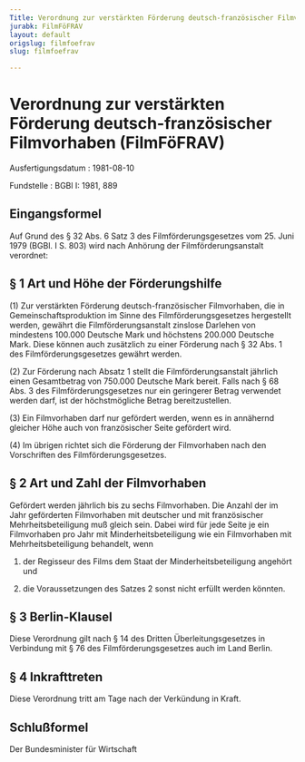 ```yaml
---
Title: Verordnung zur verstärkten Förderung deutsch-französischer Filmvorhaben
jurabk: FilmFöFRAV
layout: default
origslug: filmfoefrav
slug: filmfoefrav

---
```


# Verordnung zur verstärkten Förderung deutsch-französischer Filmvorhaben (FilmFöFRAV)

Ausfertigungsdatum
:   1981-08-10

Fundstelle
:   BGBl I: 1981, 889



## Eingangsformel

Auf Grund des § 32 Abs. 6 Satz 3 des Filmförderungsgesetzes vom 25.
Juni 1979 (BGBl. I S. 803) wird nach Anhörung der
Filmförderungsanstalt verordnet:


## § 1 Art und Höhe der Förderungshilfe

(1) Zur verstärkten Förderung deutsch-französischer Filmvorhaben, die
in Gemeinschaftsproduktion im Sinne des Filmförderungsgesetzes
hergestellt werden, gewährt die Filmförderungsanstalt zinslose
Darlehen von mindestens 100.000 Deutsche Mark und höchstens 200.000
Deutsche Mark. Diese können auch zusätzlich zu einer Förderung nach §
32 Abs. 1 des Filmförderungsgesetzes gewährt werden.

(2) Zur Förderung nach Absatz 1 stellt die Filmförderungsanstalt
jährlich einen Gesamtbetrag von 750.000 Deutsche Mark bereit. Falls
nach § 68 Abs. 3 des Filmförderungsgesetzes nur ein geringerer Betrag
verwendet werden darf, ist der höchstmögliche Betrag bereitzustellen.

(3) Ein Filmvorhaben darf nur gefördert werden, wenn es in annähernd
gleicher Höhe auch von französischer Seite gefördert wird.

(4) Im übrigen richtet sich die Förderung der Filmvorhaben nach den
Vorschriften des Filmförderungsgesetzes.


## § 2 Art und Zahl der Filmvorhaben

Gefördert werden jährlich bis zu sechs Filmvorhaben. Die Anzahl der im
Jahr geförderten Filmvorhaben mit deutscher und mit französischer
Mehrheitsbeteiligung muß gleich sein. Dabei wird für jede Seite je ein
Filmvorhaben pro Jahr mit Minderheitsbeteiligung wie ein Filmvorhaben
mit Mehrheitsbeteiligung behandelt, wenn

1.  der Regisseur des Films dem Staat der Minderheitsbeteiligung angehört
    und


2.  die Voraussetzungen des Satzes 2 sonst nicht erfüllt werden könnten.





## § 3 Berlin-Klausel

Diese Verordnung gilt nach § 14 des Dritten Überleitungsgesetzes in
Verbindung mit § 76 des Filmförderungsgesetzes auch im Land Berlin.


## § 4 Inkrafttreten

Diese Verordnung tritt am Tage nach der Verkündung in Kraft.


## Schlußformel

Der Bundesminister für Wirtschaft

